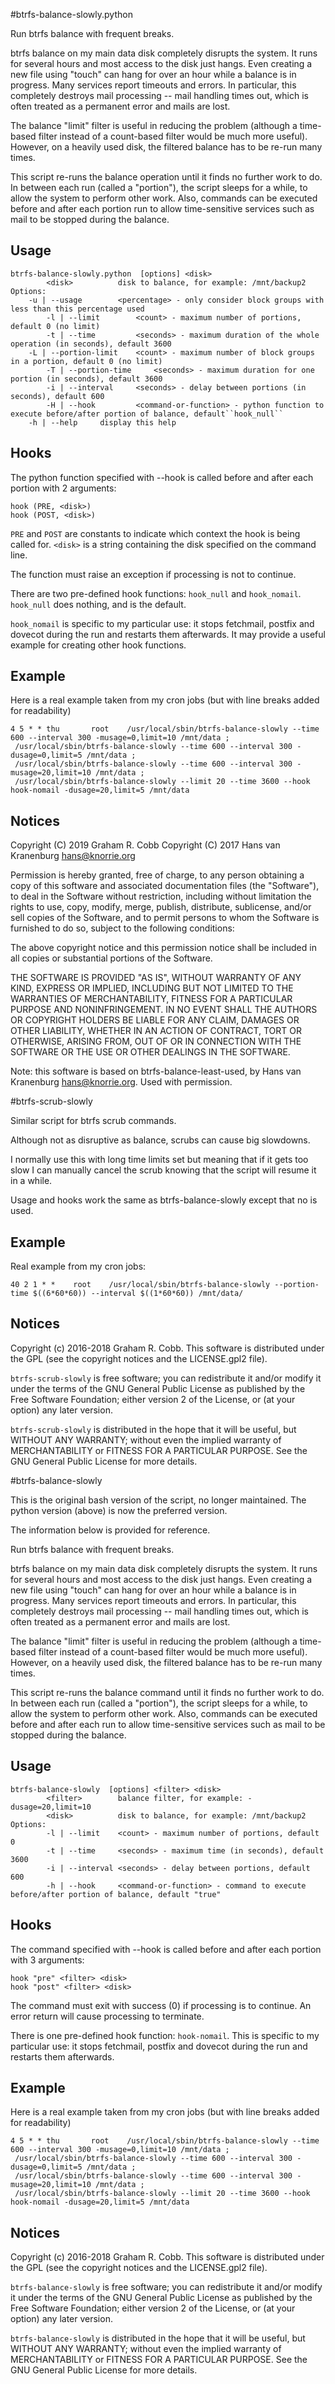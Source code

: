 #btrfs-balance-slowly.python

Run btrfs balance with frequent breaks.

btrfs balance on my main data disk completely disrupts the system.
It runs for several hours and most access to the disk just hangs.
Even creating a new file using "touch" can hang for over an hour while a balance
is in progress.
Many services report timeouts and errors.
In particular, this completely destroys mail processing -- mail handling times out,
which is often treated as a permanent error and mails are lost.

The balance "limit" filter is useful in reducing the problem
(although a time-based filter instead of a count-based filter would be much more useful).
However, on a heavily used disk, the filtered balance has to be re-run many times.

This script re-runs the balance operation until it finds no further work to do.
In between each run (called a "portion"), the script sleeps for a while, to allow the
system to perform other work.
Also, commands can be executed before and after each portion run to allow time-sensitive services
such as mail to be stopped during the balance.

## Usage

```
btrfs-balance-slowly.python  [options] <disk>
        <disk>          disk to balance, for example: /mnt/backup2
Options:
	-u | --usage		<percentage> - only consider block groups with less than this percentage used
        -l | --limit   		<count> - maximum number of portions, default 0 (no limit)
        -t | --time     	<seconds> - maximum duration of the whole operation (in seconds), default 3600
	-L | --portion-limit	<count> - maximum number of block groups in a portion, default 0 (no limit)
        -T | --portion-time    	<seconds> - maximum duration for one portion (in seconds), default 3600
        -i | --interval		<seconds> - delay between portions (in seconds), default 600
        -H | --hook     	<command-or-function> - python function to execute before/after portion of balance, default``hook_null``
	-h | --help		display this help
```

## Hooks
The python function specified with --hook is called before and after each portion with 2 arguments:
```
hook (PRE, <disk>)
hook (POST, <disk>)
```
``PRE`` and ``POST`` are constants to indicate which context the hook is being called for.
``<disk>`` is a string containing the disk specified on the command line.

The function must raise an exception if processing is not to continue.

There are two pre-defined hook functions: ``hook_null`` and ``hook_nomail``.
``hook_null`` does nothing, and is the default.

``hook_nomail`` is specific to my particular use: it stops fetchmail, postfix and dovecot during the run
and restarts them afterwards. It may provide a useful example for creating other hook functions.

## Example
Here is a real example taken from my cron jobs (but with line breaks added for readability)
```
4 5 * * thu       root    /usr/local/sbin/btrfs-balance-slowly --time 600 --interval 300 -musage=0,limit=10 /mnt/data ;
 /usr/local/sbin/btrfs-balance-slowly --time 600 --interval 300 -dusage=0,limit=5 /mnt/data ;
 /usr/local/sbin/btrfs-balance-slowly --time 600 --interval 300 -musage=20,limit=10 /mnt/data ;
 /usr/local/sbin/btrfs-balance-slowly --limit 20 --time 3600 --hook hook-nomail -dusage=20,limit=5 /mnt/data
```

## Notices
Copyright (C) 2019 Graham R. Cobb
Copyright (C) 2017 Hans van Kranenburg <hans@knorrie.org>

Permission is hereby granted, free of charge, to any person obtaining
a copy of this software and associated documentation files (the
"Software"), to deal in the Software without restriction, including
without limitation the rights to use, copy, modify, merge, publish,
distribute, sublicense, and/or sell copies of the Software, and to
permit persons to whom the Software is furnished to do so, subject to
the following conditions:

The above copyright notice and this permission notice shall be included
in all copies or substantial portions of the Software.

THE SOFTWARE IS PROVIDED "AS IS", WITHOUT WARRANTY OF ANY KIND,
EXPRESS OR IMPLIED, INCLUDING BUT NOT LIMITED TO THE WARRANTIES OF
MERCHANTABILITY, FITNESS FOR A PARTICULAR PURPOSE AND NONINFRINGEMENT.
IN NO EVENT SHALL THE AUTHORS OR COPYRIGHT HOLDERS BE LIABLE FOR ANY
CLAIM, DAMAGES OR OTHER LIABILITY, WHETHER IN AN ACTION OF CONTRACT,
TORT OR OTHERWISE, ARISING FROM, OUT OF OR IN CONNECTION WITH THE
SOFTWARE OR THE USE OR OTHER DEALINGS IN THE SOFTWARE.

Note: this software is based on btrfs-balance-least-used, by
Hans van Kranenburg <hans@knorrie.org>. Used with permission.

#btrfs-scrub-slowly

Similar script for btrfs scrub commands.

Although not as disruptive as balance, scrubs can cause big slowdowns.

I normally use this with long time limits set but meaning that if it gets too slow I can
manually cancel the scrub knowing that the script will resume it in a while.

Usage and hooks work the same as btrfs-balance-slowly except that no <filter> is used.

## Example
Real example from my cron jobs:
```
40 2 1 * *    root    /usr/local/sbin/btrfs-balance-slowly --portion-time $((6*60*60)) --interval $((1*60*60)) /mnt/data/
```

## Notices
Copyright (c) 2016-2018 Graham R. Cobb.
This software is distributed under the GPL (see the copyright notices and the LICENSE.gpl2 file).

`btrfs-scrub-slowly` is free software; you can redistribute it and/or modify
it under the terms of the GNU General Public License as published by
the Free Software Foundation; either version 2 of the License, or
(at your option) any later version.

`btrfs-scrub-slowly` is distributed in the hope that it will be useful,
but WITHOUT ANY WARRANTY; without even the implied warranty of
MERCHANTABILITY or FITNESS FOR A PARTICULAR PURPOSE.  See the
GNU General Public License for more details.

#btrfs-balance-slowly

This is the original bash version of the script, no longer maintained. The python version (above) is now the preferred version.

The information below is provided for reference.

Run btrfs balance with frequent breaks.

btrfs balance on my main data disk completely disrupts the system.
It runs for several hours and most access to the disk just hangs.
Even creating a new file using "touch" can hang for over an hour while a balance
is in progress.
Many services report timeouts and errors.
In particular, this completely destroys mail processing -- mail handling times out,
which is often treated as a permanent error and mails are lost.

The balance "limit" filter is useful in reducing the problem
(although a time-based filter instead of a count-based filter would be much more useful).
However, on a heavily used disk, the filtered balance has to be re-run many times.

This script re-runs the balance command until it finds no further work to do.
In between each run (called a "portion"), the script sleeps for a while, to allow the
system to perform other work.
Also, commands can be executed before and after each run to allow time-sensitive services
such as mail to be stopped during the balance.

## Usage

```
btrfs-balance-slowly  [options] <filter> <disk>
        <filter>        balance filter, for example: -dusage=20,limit=10
        <disk>          disk to balance, for example: /mnt/backup2
Options:
        -l | --limit    <count> - maximum number of portions, default 0
        -t | --time     <seconds> - maximum time (in seconds), default 3600
        -i | --interval <seconds> - delay between portions, default 600
        -h | --hook     <command-or-function> - command to execute before/after portion of balance, default "true"
```

## Hooks
The command specified with --hook is called before and after each portion with 3 arguments:
```
hook "pre" <filter> <disk>
hook "post" <filter> <disk>
```

The command must exit with success (0) if processing is to continue.
An error return will cause processing to terminate.

There is one pre-defined hook function: ``hook-nomail``.
This is specific to my particular use: it stops fetchmail, postfix and dovecot during the run
and restarts them afterwards.

## Example
Here is a real example taken from my cron jobs (but with line breaks added for readability)
```
4 5 * * thu       root    /usr/local/sbin/btrfs-balance-slowly --time 600 --interval 300 -musage=0,limit=10 /mnt/data ;
 /usr/local/sbin/btrfs-balance-slowly --time 600 --interval 300 -dusage=0,limit=5 /mnt/data ;
 /usr/local/sbin/btrfs-balance-slowly --time 600 --interval 300 -musage=20,limit=10 /mnt/data ;
 /usr/local/sbin/btrfs-balance-slowly --limit 20 --time 3600 --hook hook-nomail -dusage=20,limit=5 /mnt/data
```

## Notices
Copyright (c) 2016-2018 Graham R. Cobb.
This software is distributed under the GPL (see the copyright notices and the LICENSE.gpl2 file).

`btrfs-balance-slowly` is free software; you can redistribute it and/or modify
it under the terms of the GNU General Public License as published by
the Free Software Foundation; either version 2 of the License, or
(at your option) any later version.

`btrfs-balance-slowly` is distributed in the hope that it will be useful,
but WITHOUT ANY WARRANTY; without even the implied warranty of
MERCHANTABILITY or FITNESS FOR A PARTICULAR PURPOSE.  See the
GNU General Public License for more details.
